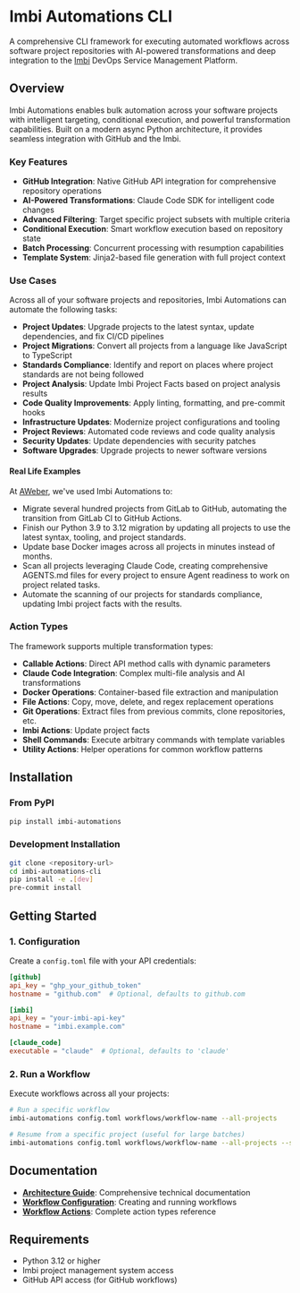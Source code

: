 # Imbi Automations CLI

A comprehensive CLI framework for executing automated workflows across software project repositories with AI-powered transformations and deep integration to the [Imbi](https://github.com/AWeber-Imbi/imbi?tab=readme-ov-file#imbi) DevOps Service Management Platform.

## Overview

Imbi Automations enables bulk automation across your software projects with intelligent targeting, conditional execution, and powerful transformation capabilities. Built on a modern async Python architecture, it provides seamless integration with GitHub and the Imbi.

### Key Features

- **GitHub Integration**: Native GitHub API integration for comprehensive repository operations
- **AI-Powered Transformations**: Claude Code SDK for intelligent code changes
- **Advanced Filtering**: Target specific project subsets with multiple criteria
- **Conditional Execution**: Smart workflow execution based on repository state
- **Batch Processing**: Concurrent processing with resumption capabilities
- **Template System**: Jinja2-based file generation with full project context

### Use Cases

Across all of your software projects and repositories, Imbi Automations can automate the following tasks:

- **Project Updates**: Upgrade projects to the latest syntax, update dependencies, and fix CI/CD pipelines
- **Project Migrations**: Convert all projects from a language like JavaScript to TypeScript
- **Standards Compliance**: Identify and report on places where project standards are not being followed
- **Project Analysis**: Update Imbi Project Facts based on project analysis results
- **Code Quality Improvements**: Apply linting, formatting, and pre-commit hooks
- **Infrastructure Updates**: Modernize project configurations and tooling
- **Project Reviews**: Automated code reviews and code quality analysis
- **Security Updates**: Update dependencies with security patches
- **Software Upgrades**: Upgrade projects to newer software versions

#### Real Life Examples

At [AWeber](https://aweber.com), we've used Imbi Automations to:

- Migrate several hundred projects from GitLab to GitHub, automating the transition from GitLab CI to GitHub Actions.
- Finish our Python 3.9 to 3.12 migration by updating all projects to use the latest syntax, tooling, and project standards.
- Update base Docker images across all projects in minutes instead of months.
- Scan all projects leveraging Claude Code, creating comprehensive AGENTS.md files for every project to ensure Agent readiness to work on project related tasks.
- Automate the scanning of our projects for standards compliance, updating Imbi project facts with the results.

### Action Types

The framework supports multiple transformation types:

- **Callable Actions**: Direct API method calls with dynamic parameters
- **Claude Code Integration**: Complex multi-file analysis and AI transformations
- **Docker Operations**: Container-based file extraction and manipulation
- **File Actions**: Copy, move, delete, and regex replacement operations
- **Git Operations**: Extract files from previous commits, clone repositories, etc.
- **Imbi Actions**: Update project facts
- **Shell Commands**: Execute arbitrary commands with template variables
- **Utility Actions**: Helper operations for common workflow patterns

## Installation

### From PyPI

```bash
pip install imbi-automations
```

### Development Installation

```bash
git clone <repository-url>
cd imbi-automations-cli
pip install -e .[dev]
pre-commit install
```

## Getting Started

### 1. Configuration

Create a `config.toml` file with your API credentials:

```toml
[github]
api_key = "ghp_your_github_token"
hostname = "github.com"  # Optional, defaults to github.com

[imbi]
api_key = "your-imbi-api-key"
hostname = "imbi.example.com"

[claude_code]
executable = "claude"  # Optional, defaults to 'claude'
```

### 2. Run a Workflow

Execute workflows across all your projects:

```bash
# Run a specific workflow
imbi-automations config.toml workflows/workflow-name --all-projects

# Resume from a specific project (useful for large batches)
imbi-automations config.toml workflows/workflow-name --all-projects --start-from-project my-project-slug
```

## Documentation

- **[Architecture Guide](architecture.md)**: Comprehensive technical documentation
- **[Workflow Configuration](workflows.md)**: Creating and running workflows
- **[Workflow Actions](actions/index.md)**: Complete action types reference

## Requirements

- Python 3.12 or higher
- Imbi project management system access
- GitHub API access (for GitHub workflows)
